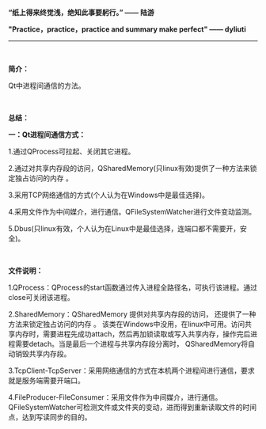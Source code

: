 **“纸上得来终觉浅，绝知此事要躬行。”  —— 陆游**

**"Practice，practice，practice and summary make perfect" —— dyliuti**

------



<br>

**简介：**

Qt中进程间通信的方法。

<br>

**总结：**

**一：Qt进程间通信方式：**

1.通过QProcess可拉起、关闭其它进程。

2.通过对共享内存段的访问，QSharedMemory(只linux有效)提供了一种方法来锁定独占访问的内存 。

3.采用TCP网络通信的方式(个人认为在Windows中是最佳选择)。

4.采用文件作为中间媒介，进行通信。QFileSystemWatcher进行文件变动监测。

5.Dbus(只linux有效，个人认为在Linux中是最佳选择，连端口都不需要开，安全)。

<br>

**文件说明：**

1.QProcess：QProcess的start函数通过传入进程全路径名，可执行该进程。通过close可关闭该进程。

2.SharedMemory：QSharedMemory 提供对共享内存段的访问， 还提供了一种方法来锁定独占访问的内存 。 该类在Windows中没用，在linux中可用。访问共享内存时，需要进程先成功attach，然后再加锁读取或写入共享内存，操作完后进程需要detach。当是最后一个进程与共享内存段分离时， QSharedMemory将自动销毁共享内存段。 

3.TcpClient-TcpServer：采用网络通信的方式在本机两个进程间进行通信，要求就是服务端需要开端口。

4.FileProducer-FileConsumer：采用文件作为中间媒介，进行通信。QFileSystemWatcher可检测文件或文件夹的变动，进而得到重新读取文件的时间点，达到写读同步的目的。

